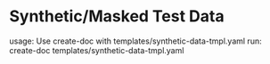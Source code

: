 # Synthetic/Masked Test Data

usage: Use create-doc with templates/synthetic-data-tmpl.yaml
run: create-doc templates/synthetic-data-tmpl.yaml
